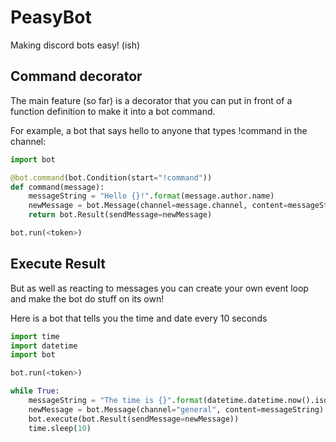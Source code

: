 # PeasyBot
Making discord bots easy! (ish)

## Command decorator
The main feature (so far) is a decorator that you can put in front of a function definition to make it into a bot command.

For example, a bot that says hello to anyone that types !command in the channel:

```Python
import bot

@bot.command(bot.Condition(start="!command"))
def command(message):
    messageString = "Hello {}!".format(message.author.name)
    newMessage = bot.Message(channel=message.channel, content=messageString)
    return bot.Result(sendMessage=newMessage)

bot.run(<token>)
```

## Execute Result
But as well as reacting to messages you can create your own event loop and make the bot do stuff on its own!

Here is a bot that tells you the time and date every 10 seconds

```Python
import time
import datetime
import bot

bot.run(<token>)

while True:
    messageString = "The time is {}".format(datetime.datetime.now().isoformat())
    newMessage = bot.Message(channel="general", content=messageString)
    bot.execute(bot.Result(sendMessage=newMessage))
    time.sleep(10)
```
